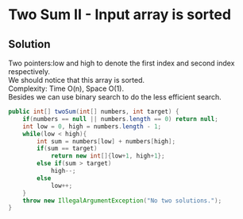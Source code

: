 # Two Sum II - Input array is sorted
## Solution
Two pointers:low and high to denote the first index and second index respectively.  
We should notice that this array is sorted.  
Complexity: Time O(n), Space O(1).  
Besides we can use binary search to do the less efficient search.  
```java
public int[] twoSum(int[] numbers, int target) {
    if(numbers == null || numbers.length == 0) return null;
    int low = 0, high = numbers.length - 1;
    while(low < high){
        int sum = numbers[low] + numbers[high];
        if(sum == target)
            return new int[]{low+1, high+1};
        else if(sum > target)
            high--;
        else
            low++;
    }
    throw new IllegalArgumentException("No two solutions.");
}
```
